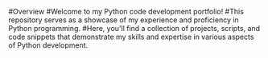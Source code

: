 #Overview
#Welcome to my Python code development portfolio! 
#This repository serves as a showcase of my experience and proficiency in Python programming. 
#Here, you'll find a collection of projects, scripts, and code snippets that demonstrate my skills and expertise in various aspects of Python development.
